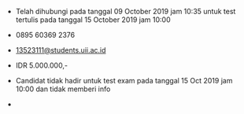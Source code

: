 - Telah dihubungi pada tanggal 09 October 2019 jam 10:35 untuk test tertulis pada tanggal 15 October 2019 jam 10:00

- 0895 60369 2376

- 13523111@students.uii.ac.id

- IDR 5.000.000,-

- Candidat tidak hadir untuk test exam pada tanggal 15 Oct 2019 jam 10:00 dan tidak memberi info

- 
